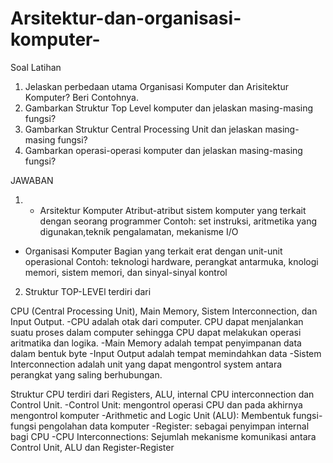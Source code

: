 # Arsitektur-dan-organisasi-komputer-

Soal Latihan
1. Jelaskan perbedaan utama Organisasi Komputer dan Arisitektur Komputer? Beri Contohnya.
2. Gambarkan Struktur Top Level komputer dan jelaskan masing-masing fungsi?
3. Gambarkan Struktur Central Processing Unit dan jelaskan masing-masing fungsi?
4. Gambarkan operasi-operasi komputer dan jelaskan masing-masing fungsi?

JAWABAN
1. - Arsitektur Komputer
Atribut-atribut sistem komputer yang terkait dengan seorang programmer
Contoh: set instruksi, aritmetika yang digunakan,teknik pengalamatan, mekanisme I/O

- Organisasi Komputer
Bagian yang terkait erat dengan unit-unit operasional
Contoh: teknologi hardware, perangkat antarmuka, knologi memori, sistem memori, dan sinyal-sinyal kontrol

2. Struktur TOP-LEVEl terdiri dari

CPU (Central Processing Unit), Main Memory, Sistem Interconnection, dan Input Output.
-CPU adalah otak dari computer. CPU dapat menjalankan suatu proses dalam computer sehingga CPU dapat melakukan operasi aritmatika dan logika.
-Main Memory adalah tempat penyimpanan data dalam bentuk byte
-Input Output adalah tempat memindahkan data
-Sistem Interconnection adalah unit yang dapat mengontrol system antara perangkat yang saling berhubungan.


Struktur CPU terdiri dari Registers, ALU, internal CPU interconnection dan Control Unit.
-Control Unit: mengontrol operasi CPU dan pada akhirnya mengontrol komputer
-Arithmetic and Logic Unit (ALU): Membentuk fungsi-fungsi pengolahan data komputer
-Register: sebagai penyimpan internal bagi CPU
-CPU Interconnections: Sejumlah mekanisme komunikasi antara Control Unit, ALU dan Register-Register

